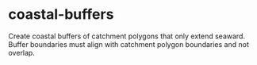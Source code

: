 # coastal-buffers

Create coastal buffers of catchment polygons that only extend seaward. Buffer boundaries must align with catchment polygon boundaries and not overlap.
